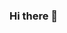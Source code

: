 ### Hi there 👋

<!--
**perfeclyImperfect/perfeclyImperfect** is a ✨ _special_ ✨ repository because its `README.md` (this file) appears on your GitHub profile.

Here are some ideas to get you started:

- 🔭 I’m currently working on Nihogalog
- 🌱 I’m currently learning Flutter
- 👯 I’m looking to collaborate on Flutter
- 🤔 I’m looking for help with Mark Zuckerburg
- 💬 Ask me about anything
- 📫 How to reach me: via Facebook Messenger or Discord
- ⚡ Fun fact: I'm good looking
-->
